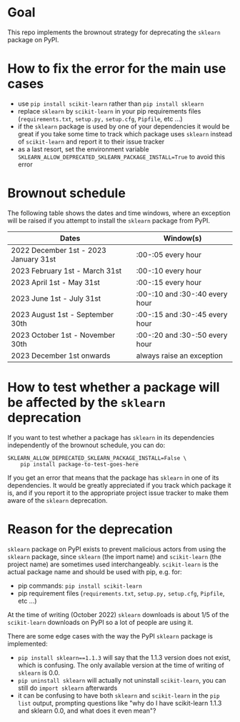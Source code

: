 # Goal

This repo implements the brownout strategy for deprecating the `sklearn`
package on PyPI.

# How to fix the error for the main use cases

- use `pip install scikit-learn` rather than `pip install sklearn`
- replace `sklearn` by `scikit-learn` in your pip requirements files
  (`requirements.txt`, `setup.py,` `setup.cfg`, `Pipfile`, etc ...)
- if the `sklearn` package is used by one of your dependencies
  it would be great if you take some time to track which package uses
  `sklearn` instead of `scikit-learn` and report it to their issue tracker
- as a last resort, set the environment variable
  `SKLEARN_ALLOW_DEPRECATED_SKLEARN_PACKAGE_INSTALL=True` to avoid this error

# Brownout schedule

The following table shows the dates and time windows, where an exception will be
raised if you attempt to install the `sklearn` package from PyPI.

| Dates                                 | Window(s)                      |
|---------------------------------------|--------------------------------|
| 2022 December 1st - 2023 January 31st | :00-:05 every hour             |
| 2023 February 1st - March 31st        | :00-:10 every hour             |
| 2023 April 1st - May 31st             | :00-:15 every hour             |
| 2023 June 1st - July 31st             | :00-:10 and :30-:40 every hour |
| 2023 August 1st - September 30th      | :00-:15 and :30-:45 every hour |
| 2023 October 1st - November 30th      | :00-:20 and :30-:50 every hour |
| 2023 December 1st onwards             | always raise an exception      |

# How to test whether a package will be affected by the `sklearn` deprecation

If you want to test whether a package has `sklearn` in its dependencies
independently of the brownout schedule, you can do:

```
SKLEARN_ALLOW_DEPRECATED_SKLEARN_PACKAGE_INSTALL=False \
    pip install package-to-test-goes-here
```

If you get an error that means that the package has `sklearn` in one of its
dependencies. It would be greatly appreciated if you track which package it is,
and if you report it to the appropriate project issue tracker to make them
aware of the `sklearn` deprecation.

# Reason for the deprecation

`sklearn` package on PyPI exists to prevent malicious actors from using the
`sklearn` package, since `sklearn` (the import name) and `scikit-learn` (the
project name) are sometimes used interchangeably. `scikit-learn` is the actual
package name and should be used with pip, e.g. for:
- pip commands: `pip install scikit-learn`
- pip requirement files (`requirements.txt`, `setup.py,` `setup.cfg`,
  `Pipfile`, etc ...)

At the time of writing (October 2022) `sklearn` downloads is about 1/5 of the
`scikit-learn` downloads on PyPI so a lot of people are using it.

There are some edge cases with the way the PyPI `sklearn` package is
implemented:
- `pip install sklearn==1.1.3` will say that the 1.1.3 version does not exist,
  which is confusing. The only available version at the time of writing of
  `sklearn` is 0.0.
- `pip uninstall sklearn` will actually not uninstall `scikit-learn`, you can
  still do `import sklearn` afterwards
- it can be confusing to have both `sklearn` and `scikit-learn` in the `pip
  list` output, prompting questions like "why do I have scikit-learn 1.1.3 and
  sklearn 0.0, and what does it even mean"?

